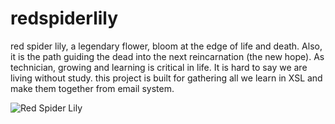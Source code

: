 # redspiderlily


red spider lily, a legendary flower, bloom at the edge of life and death. Also, it is the path guiding the dead into the next reincarnation (the new hope). As technician,  growing and learning is critical in life. It is hard to say we are living without study. this project is built for gathering all we learn in XSL and make them together from email system.

![Red Spider Lily](https://github.com/images/logo.png)